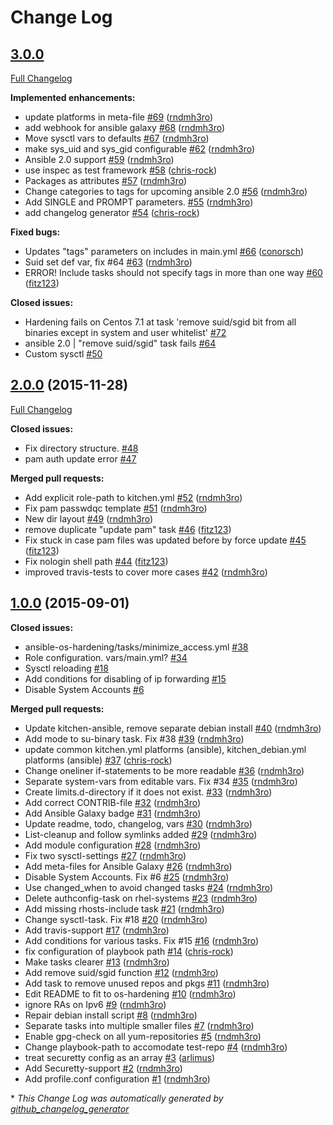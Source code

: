 # Change Log

## [3.0.0](https://github.com/hardening-io/ansible-os-hardening/tree/HEAD)

[Full Changelog](https://github.com/hardening-io/ansible-os-hardening/compare/2.0.0...HEAD)

**Implemented enhancements:**

- update platforms in meta-file [\#69](https://github.com/hardening-io/ansible-os-hardening/pull/69) ([rndmh3ro](https://github.com/rndmh3ro))
- add webhook for ansible galaxy [\#68](https://github.com/hardening-io/ansible-os-hardening/pull/68) ([rndmh3ro](https://github.com/rndmh3ro))
- Move sysctl vars to defaults [\#67](https://github.com/hardening-io/ansible-os-hardening/pull/67) ([rndmh3ro](https://github.com/rndmh3ro))
- make sys\_uid and sys\_gid configurable [\#62](https://github.com/hardening-io/ansible-os-hardening/pull/62) ([rndmh3ro](https://github.com/rndmh3ro))
- Ansible 2.0 support [\#59](https://github.com/hardening-io/ansible-os-hardening/pull/59) ([rndmh3ro](https://github.com/rndmh3ro))
- use inspec as test framework [\#58](https://github.com/hardening-io/ansible-os-hardening/pull/58) ([chris-rock](https://github.com/chris-rock))
- Packages as attributes [\#57](https://github.com/hardening-io/ansible-os-hardening/pull/57) ([rndmh3ro](https://github.com/rndmh3ro))
- Change categories to tags for upcoming ansible 2.0 [\#56](https://github.com/hardening-io/ansible-os-hardening/pull/56) ([rndmh3ro](https://github.com/rndmh3ro))
- Add SINGLE and PROMPT parameters. [\#55](https://github.com/hardening-io/ansible-os-hardening/pull/55) ([rndmh3ro](https://github.com/rndmh3ro))
- add changelog generator [\#54](https://github.com/hardening-io/ansible-os-hardening/pull/54) ([chris-rock](https://github.com/chris-rock))

**Fixed bugs:**

- Updates "tags" parameters on includes in main.yml [\#66](https://github.com/hardening-io/ansible-os-hardening/pull/66) ([conorsch](https://github.com/conorsch))
- Suid set def var, fix \#64 [\#63](https://github.com/hardening-io/ansible-os-hardening/pull/63) ([rndmh3ro](https://github.com/rndmh3ro))
- ERROR! Include tasks should not specify tags in more than one way [\#60](https://github.com/hardening-io/ansible-os-hardening/pull/60) ([fitz123](https://github.com/fitz123))

**Closed issues:**

- Hardening fails on Centos 7.1 at task 'remove suid/sgid bit from all binaries except in system and user whitelist' [\#72](https://github.com/hardening-io/ansible-os-hardening/issues/72)
- ansible 2.0 | "remove suid/sgid" task fails [\#64](https://github.com/hardening-io/ansible-os-hardening/issues/64)
- Custom sysctl [\#50](https://github.com/hardening-io/ansible-os-hardening/issues/50)

## [2.0.0](https://github.com/hardening-io/ansible-os-hardening/tree/2.0.0) (2015-11-28)
[Full Changelog](https://github.com/hardening-io/ansible-os-hardening/compare/1.0.0...2.0.0)

**Closed issues:**

- Fix directory structure. [\#48](https://github.com/hardening-io/ansible-os-hardening/issues/48)
- pam auth update error [\#47](https://github.com/hardening-io/ansible-os-hardening/issues/47)

**Merged pull requests:**

- Add explicit role-path to kitchen.yml [\#52](https://github.com/hardening-io/ansible-os-hardening/pull/52) ([rndmh3ro](https://github.com/rndmh3ro))
- Fix pam passwdqc template [\#51](https://github.com/hardening-io/ansible-os-hardening/pull/51) ([rndmh3ro](https://github.com/rndmh3ro))
- New dir layout [\#49](https://github.com/hardening-io/ansible-os-hardening/pull/49) ([rndmh3ro](https://github.com/rndmh3ro))
- remove duplicate "update pam" task [\#46](https://github.com/hardening-io/ansible-os-hardening/pull/46) ([fitz123](https://github.com/fitz123))
- Fix stuck in case pam files was updated before by force update [\#45](https://github.com/hardening-io/ansible-os-hardening/pull/45) ([fitz123](https://github.com/fitz123))
- Fix nologin shell path [\#44](https://github.com/hardening-io/ansible-os-hardening/pull/44) ([fitz123](https://github.com/fitz123))
- improved travis-tests to cover more cases [\#42](https://github.com/hardening-io/ansible-os-hardening/pull/42) ([rndmh3ro](https://github.com/rndmh3ro))

## [1.0.0](https://github.com/hardening-io/ansible-os-hardening/tree/1.0.0) (2015-09-01)
**Closed issues:**

- ansible-os-hardening/tasks/minimize\_access.yml [\#38](https://github.com/hardening-io/ansible-os-hardening/issues/38)
- Role configuration. vars/main.yml? [\#34](https://github.com/hardening-io/ansible-os-hardening/issues/34)
- Sysctl reloading [\#18](https://github.com/hardening-io/ansible-os-hardening/issues/18)
- Add conditions for disabling of ip forwarding [\#15](https://github.com/hardening-io/ansible-os-hardening/issues/15)
- Disable System Accounts [\#6](https://github.com/hardening-io/ansible-os-hardening/issues/6)

**Merged pull requests:**

- Update kitchen-ansible, remove separate debian install [\#40](https://github.com/hardening-io/ansible-os-hardening/pull/40) ([rndmh3ro](https://github.com/rndmh3ro))
- Add mode to su-binary task. Fix \#38 [\#39](https://github.com/hardening-io/ansible-os-hardening/pull/39) ([rndmh3ro](https://github.com/rndmh3ro))
- update common kitchen.yml platforms \(ansible\), kitchen\_debian.yml platforms \(ansible\) [\#37](https://github.com/hardening-io/ansible-os-hardening/pull/37) ([chris-rock](https://github.com/chris-rock))
- Change oneliner if-statements to be more readable [\#36](https://github.com/hardening-io/ansible-os-hardening/pull/36) ([rndmh3ro](https://github.com/rndmh3ro))
- Separate system-vars from editable vars. Fix \#34 [\#35](https://github.com/hardening-io/ansible-os-hardening/pull/35) ([rndmh3ro](https://github.com/rndmh3ro))
- Create limits.d-directory if it does not exist. [\#33](https://github.com/hardening-io/ansible-os-hardening/pull/33) ([rndmh3ro](https://github.com/rndmh3ro))
- Add correct CONTRIB-file [\#32](https://github.com/hardening-io/ansible-os-hardening/pull/32) ([rndmh3ro](https://github.com/rndmh3ro))
- Add Ansible Galaxy badge [\#31](https://github.com/hardening-io/ansible-os-hardening/pull/31) ([rndmh3ro](https://github.com/rndmh3ro))
-  Update readme, todo, changelog, vars [\#30](https://github.com/hardening-io/ansible-os-hardening/pull/30) ([rndmh3ro](https://github.com/rndmh3ro))
- List-cleanup and follow symlinks added [\#29](https://github.com/hardening-io/ansible-os-hardening/pull/29) ([rndmh3ro](https://github.com/rndmh3ro))
- Add module configuration [\#28](https://github.com/hardening-io/ansible-os-hardening/pull/28) ([rndmh3ro](https://github.com/rndmh3ro))
- Fix two sysctl-settings [\#27](https://github.com/hardening-io/ansible-os-hardening/pull/27) ([rndmh3ro](https://github.com/rndmh3ro))
- Add meta-files for Ansible Galaxy [\#26](https://github.com/hardening-io/ansible-os-hardening/pull/26) ([rndmh3ro](https://github.com/rndmh3ro))
- Disable System Accounts. Fix \#6 [\#25](https://github.com/hardening-io/ansible-os-hardening/pull/25) ([rndmh3ro](https://github.com/rndmh3ro))
- Use changed\_when to avoid changed tasks [\#24](https://github.com/hardening-io/ansible-os-hardening/pull/24) ([rndmh3ro](https://github.com/rndmh3ro))
- Delete authconfig-task on rhel-systems [\#23](https://github.com/hardening-io/ansible-os-hardening/pull/23) ([rndmh3ro](https://github.com/rndmh3ro))
- Add missing rhosts-include task [\#21](https://github.com/hardening-io/ansible-os-hardening/pull/21) ([rndmh3ro](https://github.com/rndmh3ro))
- Change sysctl-task. Fix \#18 [\#20](https://github.com/hardening-io/ansible-os-hardening/pull/20) ([rndmh3ro](https://github.com/rndmh3ro))
- Add travis-support [\#17](https://github.com/hardening-io/ansible-os-hardening/pull/17) ([rndmh3ro](https://github.com/rndmh3ro))
- Add conditions for various tasks. Fix \#15 [\#16](https://github.com/hardening-io/ansible-os-hardening/pull/16) ([rndmh3ro](https://github.com/rndmh3ro))
- fix configuration of playbook path [\#14](https://github.com/hardening-io/ansible-os-hardening/pull/14) ([chris-rock](https://github.com/chris-rock))
- Make tasks clearer [\#13](https://github.com/hardening-io/ansible-os-hardening/pull/13) ([rndmh3ro](https://github.com/rndmh3ro))
- Add remove suid/sgid function [\#12](https://github.com/hardening-io/ansible-os-hardening/pull/12) ([rndmh3ro](https://github.com/rndmh3ro))
- Add task to remove unused repos and pkgs [\#11](https://github.com/hardening-io/ansible-os-hardening/pull/11) ([rndmh3ro](https://github.com/rndmh3ro))
- Edit README to fit to os-hardening [\#10](https://github.com/hardening-io/ansible-os-hardening/pull/10) ([rndmh3ro](https://github.com/rndmh3ro))
- ignore RAs on Ipv6 [\#9](https://github.com/hardening-io/ansible-os-hardening/pull/9) ([rndmh3ro](https://github.com/rndmh3ro))
- Repair debian install script [\#8](https://github.com/hardening-io/ansible-os-hardening/pull/8) ([rndmh3ro](https://github.com/rndmh3ro))
- Separate tasks into multiple smaller files [\#7](https://github.com/hardening-io/ansible-os-hardening/pull/7) ([rndmh3ro](https://github.com/rndmh3ro))
- Enable gpg-check on all yum-repositories [\#5](https://github.com/hardening-io/ansible-os-hardening/pull/5) ([rndmh3ro](https://github.com/rndmh3ro))
- Change playbook-path to accomodate test-repo [\#4](https://github.com/hardening-io/ansible-os-hardening/pull/4) ([rndmh3ro](https://github.com/rndmh3ro))
- treat securetty config as an array [\#3](https://github.com/hardening-io/ansible-os-hardening/pull/3) ([arlimus](https://github.com/arlimus))
- Add Securetty-support [\#2](https://github.com/hardening-io/ansible-os-hardening/pull/2) ([rndmh3ro](https://github.com/rndmh3ro))
- Add profile.conf configuration [\#1](https://github.com/hardening-io/ansible-os-hardening/pull/1) ([rndmh3ro](https://github.com/rndmh3ro))



\* *This Change Log was automatically generated by [github_changelog_generator](https://github.com/skywinder/Github-Changelog-Generator)*
